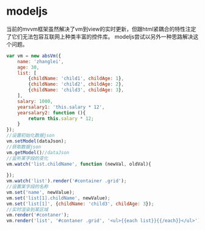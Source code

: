 # modeljs

当前的mvvm框架虽然解决了vm到view的实时更新，但跟html紧耦合的特性注定了它们无法包容互联网上种类丰富的控件库。
modeljs尝试以另外一种思路解决这个问题。

```javascript
var vm = new absVm({
	name: 'zhanglei',
	age: 30,
	list: [
		{childName: 'child1', childAge: 1},
		{childName: 'child2', childAge: 2},
		{childName: 'child3', childAge: 3},
	],
	salary: 1000,
	yearsalary1: 'this.salary * 12',
	yearsalary2: function (){
		return this.salary * 12;
	}
});
//设置初始化数据json
vm.setModel(dataJson);
//获取数据json
vm.getModel()//dataJson
//监听某字段的变化
vm.watch('list.childName', function (newVal, oldVal){
	
});
vm.watch('list').render('#container .grid');
//设置某字段的名称
vm.set('name', newValue);
vm.set('list[1].childName', newValue);
vm.set('list[1]', {childName: 'child3', childAge: 3});
//实时渲染到某区域
vm.render('#contaner');
vm.render('list', '#contaner .grid', '<ul>{{each list}}{{/each}}</ul>');
```

```兼容vuejs


```